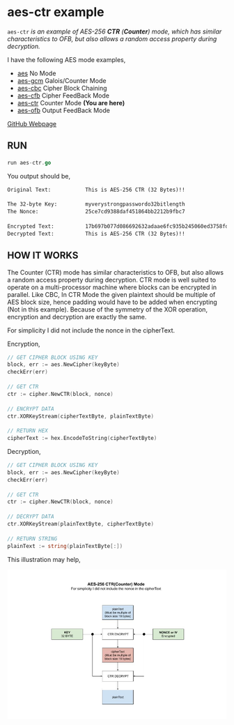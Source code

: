 # aes-ctr example

`aes-ctr` _is an example of
AES-256 **CTR** (**Counter**) mode,
which has similar characteristics to OFB, but also
allows a random access property during decryption._

I have the following AES mode examples,

* [aes](https://github.com/JeffDeCola/my-go-examples/tree/master/encryption-decryption/aes)
  No Mode
* [aes-gcm](https://github.com/JeffDeCola/my-go-examples/tree/master/encryption-decryption/aes-gcm)
  Galois/Counter Mode
* [aes-cbc](https://github.com/JeffDeCola/my-go-examples/tree/master/encryption-decryption/aes-cbc)
  Cipher Block Chaining
* [aes-cfb](https://github.com/JeffDeCola/my-go-examples/tree/master/encryption-decryption/aes-cfb)
  Cipher FeedBack Mode
* [aes-ctr](https://github.com/JeffDeCola/my-go-examples/tree/master/encryption-decryption/aes-ctr)
  Counter Mode **(You are here)**
* [aes-ofb](https://github.com/JeffDeCola/my-go-examples/tree/master/encryption-decryption/aes-ofb)
  Output FeedBack Mode

[GitHub Webpage](https://jeffdecola.github.io/my-go-examples/)

## RUN

```go
run aes-ctr.go
```

You output should be,

```txt
Original Text:           This is AES-256 CTR (32 Bytes)!!

The 32-byte Key:         myverystrongpasswordo32bitlength
The Nonce:               25ce7cd9388daf451864bb2212b9fbc7

Encrypted Text:          17b697b077d086692632adaae6fc935b245060ed3758fd3d936e4aaf81f31161
Decrypted Text:          This is AES-256 CTR (32 Bytes)!!
```

## HOW IT WORKS

The Counter (CTR) mode has similar characteristics to OFB,
but also allows a random access property during decryption.
CTR mode is well suited to operate on a multi-processor
machine where blocks can be encrypted in parallel.
Like CBC, In CTR Mode the given plaintext should be multiple of AES block size,
hence padding would have to be added when encrypting (Not in this example).
Because of the symmetry of the XOR operation, encryption and decryption
are exactly the same.

For simplicity I did not include the nonce in the cipherText.

Encryption,

```go
// GET CIPHER BLOCK USING KEY
block, err := aes.NewCipher(keyByte)
checkErr(err)

// GET CTR
ctr := cipher.NewCTR(block, nonce)

// ENCRYPT DATA
ctr.XORKeyStream(cipherTextByte, plainTextByte)

// RETURN HEX
cipherText := hex.EncodeToString(cipherTextByte)
```

Decryption,

```go
// GET CIPHER BLOCK USING KEY
block, err := aes.NewCipher(keyByte)
checkErr(err)

// GET CTR
ctr := cipher.NewCTR(block, nonce)

// DECRYPT DATA
ctr.XORKeyStream(plainTextByte, cipherTextByte)

// RETURN STRING
plainText := string(plainTextByte[:])
```

This illustration may help,

![IMAGE - aes-ctr - IMAGE](../../docs/pics/aes-ctr.jpg)
